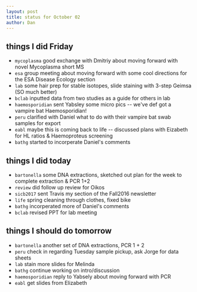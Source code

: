 ```yaml
---
layout: post
title: status for October 02
author: Dan
---
```


## things I did Friday
* `mycoplasma` good exchange with Dmitriy about moving forward with novel Mycoplasma short MS
* `esa` group meeting about moving forward with some cool directions for the ESA Disease Ecology section
* `lab` some hair prep for stable isotopes, slide staining with 3-step Geimsa (SO much better)
* `bclab` inputted data from two studies as a guide for others in lab
* `haemosporidian` sent Yabsley some micro pics -- we've def got a vampire bat Haemosporidian!
* `peru` clarified with Daniel what to do with their vampire bat swab samples for export
* `eabl` maybe this is coming back to life -- discussed plans with Eizabeth for HL ratios & Haemoproteus screening
* `bathg` started to incorperate Daniel's comments

## things I did today
* `bartonella` some DNA extractions, sketched out plan for the week to complete extraction & PCR 1+2
* `review` did follow up review for Oikos
* `sicb2017` sent Travis my section of the Fall2016 newsletter
* `life` spring cleaning through clothes, fixed bike
* `bathg` incorperated more of Daniel's comments
* `bclab` revised PPT for lab meeting

## things I should do tomorrow
* `bartonella` another set of DNA extractions, PCR 1 + 2
* `peru` check in regarding Tuesday sample pickup, ask Jorge for data sheets
* `lab` stain more slides for Melinda
* `bathg` continue working on intro/discussion
* `haemosporidian` reply to Yabsely about moving forward with PCR
* `eabl` get slides from Elizabeth

<i class='fa fa-code' style='color:pink'> </i>
